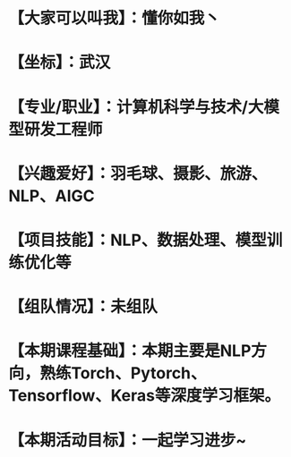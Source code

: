 #  【大家可以叫我】：懂你如我丶    
#  【坐标】：武汉  
#  【专业/职业】：计算机科学与技术/大模型研发工程师  
#  【兴趣爱好】：羽毛球、摄影、旅游、NLP、AIGC    
#  【项目技能】：NLP、数据处理、模型训练优化等  
#  【组队情况】：未组队  
#  【本期课程基础】：本期主要是NLP方向，熟练Torch、Pytorch、Tensorflow、Keras等深度学习框架。  
#  【本期活动目标】：一起学习进步~   

